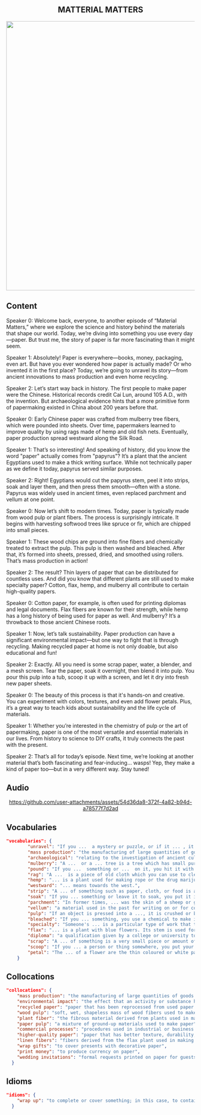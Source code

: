 <h2 align='center'>
MATTERIAL MATTERS
</h2>

<div align='center'>
<img src='https://www.1001inventions.com/wp-content/uploads/2017/09/1001-new-ed-02.jpg' width=720px>
</div>

## Content
Speaker 0: Welcome back, everyone, to another episode of “Material Matters,” where we explore the science and history behind the materials that shape our world. Today, we’re diving into something you use every day—paper. But trust me, the story of paper is far more fascinating than it might seem.

Speaker 1: Absolutely! Paper is everywhere—books, money, packaging, even art. But have you ever wondered how paper is actually made? Or who invented it in the first place? Today, we’re going to unravel its story—from ancient innovations to mass production and even home recycling.

Speaker 2: Let’s start way back in history. The first people to make paper were the Chinese. Historical records credit Cai Lun, around 105 A.D., with the invention. But archaeological evidence hints that a more primitive form of papermaking existed in China about 200 years before that.

Speaker 0: Early Chinese paper was crafted from mulberry tree fibers, which were pounded into sheets. Over time, papermakers learned to improve quality by using rags made of hemp and old fish nets. Eventually, paper production spread westward along the Silk Road.

Speaker 1: That’s so interesting! And speaking of history, did you know the word "paper" actually comes from "papyrus"? It’s a plant that the ancient Egyptians used to make a thick writing surface. While not technically paper as we define it today, papyrus served similar purposes.

Speaker 2: Right! Egyptians would cut the papyrus stem, peel it into strips, soak and layer them, and then press them smooth—often with a stone. Papyrus was widely used in ancient times, even replaced parchment and vellum at one point.

Speaker 0: Now let’s shift to modern times. Today, paper is typically made from wood pulp or plant fibers. The process is surprisingly intricate. It begins with harvesting softwood trees like spruce or fir, which are chipped into small pieces.

Speaker 1: These wood chips are ground into fine fibers and chemically treated to extract the pulp. This pulp is then washed and bleached. After that, it’s formed into sheets, pressed, dried, and smoothed using rollers. That’s mass production in action!

Speaker 2: The result? Thin layers of paper that can be distributed for countless uses. And did you know that different plants are still used to make specialty paper? Cotton, flax, hemp, and mulberry all contribute to certain high-quality papers.

Speaker 0: Cotton paper, for example, is often used for printing diplomas and legal documents. Flax fibers are known for their strength, while hemp has a long history of being used for paper as well. And mulberry? It’s a throwback to those ancient Chinese roots.

Speaker 1: Now, let’s talk sustainability. Paper production can have a significant environmental impact—but one way to fight that is through recycling. Making recycled paper at home is not only doable, but also educational and fun!

Speaker 2: Exactly. All you need is some scrap paper, water, a blender, and a mesh screen. Tear the paper, soak it overnight, then blend it into pulp. You pour this pulp into a tub, scoop it up with a screen, and let it dry into fresh new paper sheets.

Speaker 0: The beauty of this process is that it's hands-on and creative. You can experiment with colors, textures, and even add flower petals. Plus, it’s a great way to teach kids about sustainability and the life cycle of materials.

Speaker 1: Whether you’re interested in the chemistry of pulp or the art of papermaking, paper is one of the most versatile and essential materials in our lives. From history to science to DIY crafts, it truly connects the past with the present.

Speaker 2: That’s all for today’s episode. Next time, we’re looking at another material that’s both fascinating and fear-inducing… wasps! Yep, they make a kind of paper too—but in a very different way. Stay tuned!


## Audio


<div align='center'>



https://github.com/user-attachments/assets/54d36da8-372f-4a82-b94d-a78577f7d2ad



</div>


## Vocabularies

```json
"vocabularies": {
        "unravel": "If you ...  a mystery or puzzle, or if it ... , it gradually becomes clearer and you can work out the answer to it.",
        "mass production": "the manufacturing of large quantities of goods using machinery",
        "archaeological": "relating to the investigation of ancient cultures, artefacts, and remains through the excavation and analysis of sites and objects",
        "mulberry": "A ...  or a ... tree is a tree which has small purple berries which you can eat.",
        "pound": "If you ...  something or ...  on it, you hit it with great force, usually loudly and repeatedly.",
        "rag": "A ...  is a piece of old cloth which you can use to clean or wipe things.",
        "hemp": "... is a plant used for making rope or the drug marijuana.",
        "westward": "... means towards the west.",
        "strip": "A ... of something such as paper, cloth, or food is a long, narrow piece of it.",
        "soak": "If you ... something or leave it to soak, you put it into a liquid and leave it there.",
        "parchment": "In former times, ... was the skin of a sheep or goat that was used for writing on.",
        "vellum": "a material used in the past for writing on or for covering a book, made from the skins of young animals, especially cows or sheep",
        "pulp": "If an object is pressed into a ..., it is crushed or beaten until it is soft, smooth, and wet.",
        "bleached": "If you ... something, you use a chemical to make it white or pale in colour.",
        "specialty": "Someone's ... is a particular type of work that they do most or do best, or a subject that they know a lot about.",
        "flax": "... is a plant with blue flowers. Its stem is used for making thread, rope, and cloth, and its seeds are used for making linseed oil.",
        "diploma": "a qualification given by a college or university to show that you have passed a particular exam or finished your studies",
        "scrap": "A ... of something is a very small piece or amount of it.",
        "scoop": "If you ... a person or thing somewhere, you put your hands or arms under or round them and quickly move them there.",
        "petal": "The ... of a flower are the thin coloured or white parts which together form the flower."
    }
```

## Collocations

```json
"collocations": {
    "mass production": "the manufacturing of large quantities of goods using machinery",
    "environmental impact": "the effect that an activity or substance has on the environment",
    "recycled paper": "paper that has been reprocessed from used paper products",
    "wood pulp": "soft, wet, shapeless mass of wood fibers used to make paper",
    "plant fiber": "the fibrous material derived from plants used in manufacturing",
    "paper pulp": "a mixture of ground-up materials used to make paper",
    "commercial processes": "procedures used in industrial or business production",
    "higher-quality paper": "paper that has better texture, durability, and appearance",
    "linen fibers": "fibers derived from the flax plant used in making fine paper",
    "wrap gifts": "to cover presents with decorative paper",
    "print money": "to produce currency on paper",
    "wedding invitations": "formal requests printed on paper for guests to attend weddings"
  }
```


## Idioms

```json
"idioms": {
    "wrap up": "to complete or cover something; in this case, to contain or enclose"
  }
```
